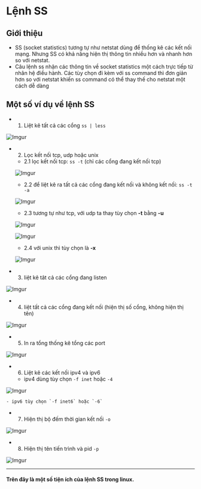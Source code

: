 # Lệnh SS

## Giới thiệu
- SS (socket statistics) tương tự như netstat dùng để thống kê các kết nối mạng. Nhưng SS có khả năng hiện thị thông tin nhiều hơn và nhanh hơn so với netstat.
- Câu lệnh ss nhận các thông tin về socket statistics một cách trực tiếp từ nhân hệ điều hành. Các tùy chọn đi kèm với ss command thì đơn giản hơn so với netstat khiến ss command có thể thay thế cho netstat một cách dễ dàng

## Một số ví dụ về lệnh SS
- 1. Liệt kê tất cả các cổng `ss | less`

![Imgur](http://i.imgur.com/KtfgxZm.png)

- 2. Lọc kết nối tcp, udp hoặc unix
	- 2.1 lọc kết nối tcp: `ss -t` (chỉ các cổng đang kết nối tcp)
	
	![Imgur](http://i.imgur.com/JhrLaTE.png)
	
	- 2.2 để liệt kê ra tất cả các cổng đang kết nối và không kết nối: `ss -t -a` 
	
	![Imgur](http://i.imgur.com/MkBZeMS.png) 

	- 2.3 tương tự như tcp, với udp ta thay tùy chọn **-t** bằng **-u**
	
	![Imgur](http://i.imgur.com/V9iiZpg.png)

	![Imgur](http://i.imgur.com/V9iiZpg.png)

	- 2.4 với unix thì tùy chọn là **-x**

	![Imgur](http://i.imgur.com/QVDqY0k.png)

- 3. liệt kê tât cả các cổng đang listen

![Imgur](http://i.imgur.com/rd2dlmT.png)

- 4. liệt tất cả các cổng đang kết nối (hiện thị số cổng, không hiện thị tên)

![Imgur](http://i.imgur.com/q0p4qRp.png)

- 5. In ra tổng thống kê tổng các port

![Imgur](http://i.imgur.com/zco8g7I.png)

- 6. Liệt kê các kết nối ipv4 và ipv6
	- ipv4 dùng tùy chọn `-f inet` hoặc `-4`
	
![Imgur](http://i.imgur.com/kchAgZF.png)

	- ipv6 tùy chọn `-f inet6` hoặc `-6`

- 7. Hiện thị bộ đếm thời gian kết nối `-o`

![Imgur](http://i.imgur.com/fE7QfBe.png)

- 8. Hiện thị tên tiến trình và pid `-p`

![Imgur](http://i.imgur.com/qOLrdEy.png)

---
#### Trên đây là một số tiện ích của lệnh SS trong linux. 